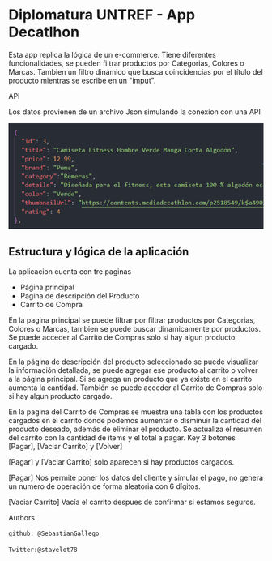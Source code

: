 # Diplomatura UNTREF - App Decatlhon

Esta app replica la lógica de un e-commerce. Tiene diferentes funcionalidades, se pueden filtrar productos por Categorias, Colores o Marcas. Tambien un filtro dinámico que busca coincidencias por el título del producto mientras se escribe en un "imput".


API

Los datos provienen de un archivo Json simulando la conexion con una API 

![App Screenshot](./images/json.png)



## Estructura y lógica de la aplicación 

La aplicacion cuenta con tre paginas
- Página principal 
- Pagina de descripción del Producto 
- Carrito de Compra 

En la pagina principal se puede filtrar por filtrar productos por Categorias, Colores o Marcas, tambien se puede buscar dinamicamente por productos. Se puede acceder al Carrito de Compras solo si hay algun producto cargado.

En la página de descripción del producto seleccionado se puede visualizar la información detallada, se puede agregar ese producto al carrito o volver a la página principal.
Si se  agrega un producto que ya existe en el carrito aumenta  la cantidad.
También se puede acceder al Carrito de Compras solo si hay algun producto cargado.

En la pagina del Carrito de  Compras se muestra una tabla con los productos cargados en el carrito donde  podemos aumentar o disminuir la cantidad del producto deseado, además de eliminar el producto. Se actualiza el resumen del carrito  con la cantidad de items y el  total a pagar. Key 3 botones [Pagar], [Vaciar Carrito] y [Volver]

[Pagar] y [Vaciar Carrito] solo aparecen si hay productos cargados.

[Pagar] Nos permite poner los datos del cliente y simular el pago, no genera un numero de operación de forma aleatoria con 6 dígitos.

[Vaciar Carrito] Vacía el carrito despues de confirmar si estamos seguros.

 
Authors

    github: @SebastianGallego

    Twitter:@stavelot78

